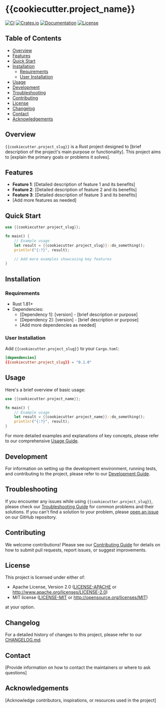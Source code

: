 # {{cookiecutter.project_name}}

[![CI](https://github.com/{{cookiecutter.__gh_slug}}/workflows/CI/badge.svg)](https://github.com/{{cookiecutter.__gh_slug}}/actions)
[![Crates.io](https://img.shields.io/crates/v/{{cookiecutter.project_name}}.svg)](https://crates.io/crates/{{cookiecutter.project_name}})
[![Documentation](https://docs.rs/{{cookiecutter.project_name}}/badge.svg)](https://docs.rs/{{cookiecutter.project_name}})
[![License](https://img.shields.io/badge/license-MIT%2FApache--2.0-blue.svg)](README.md#license)

## Table of Contents

- [Overview](#overview)
- [Features](#features)
- [Quick Start](#quick-start)
- [Installation](#installation)
    - [Requirements](#requirements)
    - [User Installation](#user-installation)
- [Usage](#usage)
- [Development](#development)
- [Troubleshooting](#troubleshooting)
- [Contributing](#contributing)
- [License](#license)
- [Changelog](#changelog)
- [Contact](#contact)
- [Acknowledgements](#acknowledgements)

## Overview

`{{cookiecutter.project_slug}}` is a Rust project designed to [brief description of the project's main purpose or functionality]. This project aims to [explain the primary goals or problems it solves].

## Features

- **Feature 1**: [Detailed description of feature 1 and its benefits]
- **Feature 2**: [Detailed description of feature 2 and its benefits]
- **Feature 3**: [Detailed description of feature 3 and its benefits]
- [Add more features as needed]

## Quick Start

```rust
use {{cookiecutter.project_slug}};

fn main() {
    // Example usage
    let result = {{cookiecutter.project_slug}}::do_something();
    println!("{:?}", result);

    // Add more examples showcasing key features
}
```

## Installation

### Requirements

- Rust 1.81+
- Dependencies:
    - [Dependency 1]: [version] - [brief description or purpose]
    - [Dependency 2]: [version] - [brief description or purpose]
    - [Add more dependencies as needed]

### User Installation

Add `{{cookiecutter.project_slug}}` to your `Cargo.toml`:

```toml
[dependencies]
{{cookiecutter.project_slug}} = "0.1.0"
```

## Usage

Here's a brief overview of basic usage:

```rust
use {{cookiecutter.project_name}};

fn main() {
    // Example usage
    let result = {{cookiecutter.project_name}}::do_something();
    println!("{:?}", result);
}
```

For more detailed examples and explanations of key concepts, please refer to our comprehensive [Usage Guide](docs/usage.md).

## Development

For information on setting up the development environment, running tests, and contributing to the project, please refer to our [Development Guide](docs/development.md).

## Troubleshooting

If you encounter any issues while using `{{cookiecutter.project_slug}}`, please check our [Troubleshooting Guide](docs/troubleshooting.md) for common problems and their solutions. If you can't find a solution to your problem, please [open an issue](https://github.com/{{cookiecutter.__gh_slug}}/issues) on our GitHub repository.

## Contributing

We welcome contributions! Please see our [Contributing Guide](CONTRIBUTING.md) for details on how to submit pull requests, report issues, or suggest improvements.

## License

This project is licensed under either of:

- Apache License, Version 2.0 ([LICENSE-APACHE](LICENSE-APACHE) or http://www.apache.org/licenses/LICENSE-2.0)
- MIT license ([LICENSE-MIT](LICENSE-MIT) or http://opensource.org/licenses/MIT)

at your option.

## Changelog

For a detailed history of changes to this project, please refer to our [CHANGELOG.md](CHANGELOG.md).

## Contact

[Provide information on how to contact the maintainers or where to ask questions]

## Acknowledgements

[Acknowledge contributors, inspirations, or resources used in the project]
